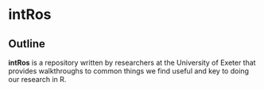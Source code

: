 # intRos

## Outline

**intRos** is a repository written by researchers at the University of Exeter that provides walkthroughs to common things we find useful and key to doing our research in R.
